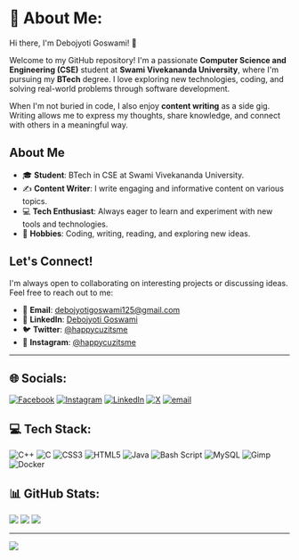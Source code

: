 # 💫 About Me:

Hi there, I'm Debojyoti Goswami! 👋

Welcome to my GitHub repository! I'm a passionate **Computer Science and Engineering (CSE)** student at **Swami Vivekananda University**, where I'm pursuing my **BTech** degree. I love exploring new technologies, coding, and solving real-world problems through software development.

When I'm not buried in code, I also enjoy **content writing** as a side gig. Writing allows me to express my thoughts, share knowledge, and connect with others in a meaningful way.

## About Me

- 🎓 **Student**: BTech in CSE at Swami Vivekananda University.
- ✍️ **Content Writer**: I write engaging and informative content on various topics.
- 💻 **Tech Enthusiast**: Always eager to learn and experiment with new tools and technologies.
- 🎨 **Hobbies**: Coding, writing, reading, and exploring new ideas.

## Let's Connect!

I'm always open to collaborating on interesting projects or discussing ideas. Feel free to reach out to me:

- 📧 **Email**: debojyotigoswami125@gmail.com
- 💼 **LinkedIn**: [Debojyoti Goswami](https://linkedin.com/in/debojyoti-goswami-875460244)
- 🐦 **Twitter**: [@happycuzitsme](https://x.com/happycuzitsme)
- 📸 **Instagram**: [@happycuzitsme](https://instagram.com/happycuzitsme)

---

## 🌐 Socials:
[![Facebook](https://img.shields.io/badge/Facebook-%231877F2.svg?logo=Facebook&logoColor=white)](https://facebook.com/debojyoti.goswami.357) [![Instagram](https://img.shields.io/badge/Instagram-%23E4405F.svg?logo=Instagram&logoColor=white)](https://instagram.com/happycuzitsme) [![LinkedIn](https://img.shields.io/badge/LinkedIn-%230077B5.svg?logo=linkedin&logoColor=white)](https://linkedin.com/in/debojyoti-goswami-875460244) [![X](https://img.shields.io/badge/X-black.svg?logo=X&logoColor=white)](https://x.com/happycuzitsme) [![email](https://img.shields.io/badge/Email-D14836?logo=gmail&logoColor=white)](mailto:debojyotigoswami125@gmail.com) 

## 💻 Tech Stack:
![C++](https://img.shields.io/badge/c++-%2300599C.svg?style=for-the-badge&logo=c%2B%2B&logoColor=white) ![C](https://img.shields.io/badge/c-%2300599C.svg?style=for-the-badge&logo=c&logoColor=white) ![CSS3](https://img.shields.io/badge/css3-%231572B6.svg?style=for-the-badge&logo=css3&logoColor=white) ![HTML5](https://img.shields.io/badge/html5-%23E34F26.svg?style=for-the-badge&logo=html5&logoColor=white) ![Java](https://img.shields.io/badge/java-%23ED8B00.svg?style=for-the-badge&logo=openjdk&logoColor=white) ![Bash Script](https://img.shields.io/badge/bash_script-%23121011.svg?style=for-the-badge&logo=gnu-bash&logoColor=white) ![MySQL](https://img.shields.io/badge/mysql-4479A1.svg?style=for-the-badge&logo=mysql&logoColor=white) ![Gimp](https://img.shields.io/badge/Gimp-657D8B?style=for-the-badge&logo=gimp&logoColor=FFFFFF) ![Docker](https://img.shields.io/badge/docker-%230db7ed.svg?style=for-the-badge&logo=docker&logoColor=white)

## 📊 GitHub Stats:
![](https://github-readme-stats.vercel.app/api?username=happycuzitsme&theme=dark&hide_border=false&include_all_commits=false&count_private=false)
![](https://nirzak-streak-stats.vercel.app/?user=happycuzitsme&theme=dark&hide_border=false)
![](https://github-readme-stats.vercel.app/api/top-langs/?username=happycuzitsme&theme=dark&hide_border=false&include_all_commits=false&count_private=false&layout=compact)

---
[![](https://visitcount.itsvg.in/api?id=happycuzitsme&icon=0&color=0)](https://visitcount.itsvg.in)

<!-- Proudly created with GPRM ( https://gprm.itsvg.in ) -->
